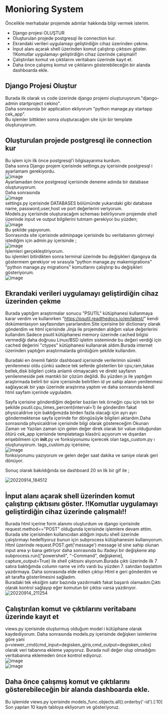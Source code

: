 # Monioring System

Öncelikle merhabalar projemde adımlar hakkında bilgi vermek isterim.
* Django projesi OLUŞTUR
* Oluşturulan projede postgresql ile connection kur.
* Ekrandaki verileri uygulamayı geliştirdiğin cihaz üzerinden çekme.
* İnput alanı açarak shell üzerinden komut çalıştırıp çıktısını göster. !!Komutlar uygulamayı geliştirdiğin cihaz üzerinde çalışmalı!!
* Çalıştırılan komut ve çıktılarını veritabanı üzerinde kayıt et.
* Daha önce çalışmış komut ve çıktılarını gösterebileceğin bir alanda dashboarda ekle.

## Django Projesi Oluştur
Burada ilk olarak vs code üzerinde django projemi oluşturuyorum."django-admin startproject cekino".<br>
Daha sonrasında bir application ekliyorum "python manage.py startapp cek_app".<br>
Bu işlemler bittikten sonra oluşturacağım site için bir template oluşturuyorum.


## Oluşturulan projede postgresql ile connection kur
Bu işlem için ilk önce postgresql'i bilgisayarıma kurdum. <br>
Daha sonra Django projem içerisinde settings.py içerisinde postgresql i ayarlamam gerekiyordu.<br>![image](https://user-images.githubusercontent.com/63595177/190194294-8b38e0bf-7a57-4574-893d-6647d6cd7ad9.png)<br>
Ayarlamadan önce postgresql içerisinde deneme adında bir database oluşturuyorum.<br>
Daha sonrasında <br>![image](https://user-images.githubusercontent.com/63595177/190194500-26625230-89e9-4281-a7cf-e2a8443a5d4c.png)<br>
settings.py içerisinde DATABASES bölümünde yukarıdaki gibi database name, password,user,host ve port değerlerini veriyorum.<br>
Models.py içerisinde oluşturacağım scheması belirliyorum projemde shell üzerinde input ve output bilgilerini tutmam gerekiyor bu yüzden;<br>
![image](https://user-images.githubusercontent.com/63595177/190195344-31c140c7-63fc-47a3-bf5b-470a0992148e.png)<br>
 Bu şekilde yapıyorum.<br>
 Sonrasında site içerisinde adminpage içerisinde bu veritabanını görmeyi istediğim için admin.py içerisinde ;<br>
 ![image](https://user-images.githubusercontent.com/63595177/190195596-37779b92-5abf-4903-ac67-0da17ed6c789.png)<br>
 İşlemleri gerçekleştiriyorum.<br>
bu işlemleri bitirdikten sonra terminal üzerinde bu değişikleri djangoya da göstermem gerekiyor ve sırasıyla "python manage.py makemigrations" "python manage.py migrations" komutlarını çalıştırıp bu değişikleri gösteriyorum. <br>
![image](https://user-images.githubusercontent.com/63595177/190195801-df76ea9c-b559-4ab3-a248-838b4c15c7d8.png)<br>

##  Ekrandaki verileri uygulamayı geliştirdiğin cihaz üzerinden çekme
Burada yaptığım araştırmalar sonucu "PSUTİL" kütüphanesi kullanmaya karar verdim ve kullanırken "https://psutil.readthedocs.io/en/latest/" kendi dokümentasyon sayfasından yararlandım.Site içerisine bir dictionary olarak gönderdim ve html içerisinde Jinja ile projemden aldığım value değerlerini kullandım.Sadece psutil kütüphanesi memory üzerinde cached bilgisi vermediği daha doğrusu Linux/BSD işletim sisteminde bu değeri verdiği için cached değerini "ctypes" kütüphanesi kullanarak aldım.Burada internet üzerinden yaptığım araştırmalarda gördüğüm şekilde kullandım. <br>

Buradaki en önemli faktör dashboard içerisinde verilerimin sürekli yenilenmesi oldu çünkü sadece tek seferde gösterilen bir cpu,ram,takas bellek,disk bilgileri çokta anlamlı olmayacaktı ve direkt sayfanın yenilenmeside pek mantıklı bir çözüm değildi. Bu yüzden js ile yaptığım araştırmada belirli bir süre içerisinde belirtilen id ye sahip alanın yenilenmesi sağlayacak bir yapı üzerinde araştırma yaptım ve daha sonrasında kendi html sayfam içerinde uyguladım. <br>

Sayfa içerisine gönderdiğim değerler bazıları tek örneğin cpu için tek bir şekilde psutil.cpu_times_percent(interval=1) ile gönderdim fakat physicaldrive için baktığımızda birden fazla olacağı için ayrı ayrı göndermektense sayfa içerinde for döngüsüyle bilgileri aktardım.Daha sonrasında physicaldrive içerisinde bilgi olarak göstereceğim Okunan Zaman ve Yazılan zaman için gelen değer direk olarak bir value olduğundan ötürü cek_app içerisinde templatetags klasörü açıyorum ve dışardan erişebilmem için __init__.py ve fonksiyonumu içerecek olan tags_custom.py ı oluşturuyorum.  tags_custom.py içerisine;
<br>
![image](https://user-images.githubusercontent.com/63595177/190202112-023cd722-5fc9-4d3d-9fc4-d2b9ba363ec2.png)<br>
fonksiyonumu yazıyorum ve gelen değer saat dakika ve saniye olarak geri dönüyor.

Sonuç olarak bakıldığında ise dashboard 20 sn lik bir gif ile ;<br>

![20220914_184512](https://user-images.githubusercontent.com/63595177/190201447-535262b9-280b-4a88-a6dd-f20318d0eb20.gif)<br>


## İnput alanı açarak shell üzerinden komut çalıştırıp çıktısını göster. !!Komutlar uygulamayı geliştirdiğin cihaz üzerinde çalışmalı!!

Burada html içerine form alanımı oluşturdum ve django içerisinde request.method=="POST" olduğunda içerisinde işlemlere devam ettim. Burada site içerisinden kullanıcıdan aldığım inputu shell üzerinde çalıştırmayı hedefliyoruz bunun için subprocess kütüphanesini kullanıyorum. Html üzerinde request.POST.get('message') message id sine sahip olunan input area yı bana getiriyor daha sonrasında bu ifadeyi bir değişkene atıp subprocess.run(["powershell", "-Command", değişkene], capture_output=True) ile shell çıktısını alıyorum.Burada çıktı üzerinde ilk 7 satıra baktığımda column name ve info vardı bu yüzden 7. satırdan başlattım yazdırmaya. Daha sonrasında elde edilen çıktıyı Html e geri gönderdim ve alt tarafta gösterilmesini sağladım.<br>
Buradaki tek eksiğim satır bazında yazdırmaktı fakat başarılı olamadım.Çıktı olarak kontrol sağlayıp eğer komutun bir çıktısı varsa yazdırıyor.<br>![20220914_211254](https://user-images.githubusercontent.com/63595177/190230990-b6c34c21-82f0-4135-a195-2734331202b2.gif)

## Çalıştırılan komut ve çıktılarını veritabanı üzerinde kayıt et
views.py içerisinde oluşturmuş olduğum model i kütüphane olarak kaydediyorum. Daha sonrasında models.py içerisinde değişken isimlerine göre yani p=viewer_cmd(cmd_input=degisken_giris,cmd_output=degisken_cıkıs) olarak veri tabanına ekleme yapıyoruz. Burada null değer olup olmadığını veritabanına eklemeden önce kontrol ediyoruz. <br>
![image](https://user-images.githubusercontent.com/63595177/190231747-4d861c9d-6b01-43a7-8029-8103ba53e17f.png) <br>
![image](https://user-images.githubusercontent.com/63595177/190231871-eddb46a5-ad03-44e5-abc9-72eb0bfb077f.png)<br>

##  Daha önce çalışmış komut ve çıktılarını gösterebileceğin bir alanda dashboarda ekle.
Bu işlemide views.py içerisinde models_func.objects.all().orderby('-id').[:10]
Son yapılan 10 kayıtı tabloya ekliyorum ve gösteriyoruz.












